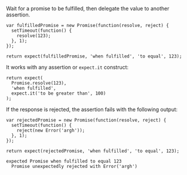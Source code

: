 Wait for a promise to be fulfilled, then delegate the value to another assertion.

```js#async:true
var fulfilledPromise = new Promise(function(resolve, reject) {
  setTimeout(function() {
    resolve(123);
  }, 1);
});

return expect(fulfilledPromise, 'when fulfilled', 'to equal', 123);
```

It works with any assertion or `expect.it` construct:

```js#async:true
return expect(
  Promise.resolve(123),
  'when fulfilled',
  expect.it('to be greater than', 100)
);
```

If the response is rejected, the assertion fails with the following output:

```js#async:true
var rejectedPromise = new Promise(function(resolve, reject) {
  setTimeout(function() {
    reject(new Error('argh'));
  }, 1);
});

return expect(rejectedPromise, 'when fulfilled', 'to equal', 123);
```

```output
expected Promise when fulfilled to equal 123
  Promise unexpectedly rejected with Error('argh')
```

